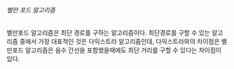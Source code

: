 ###### 벨만 포드 알고리즘

벨만포드 알고리즘은 최단 경로를 구하는 알고리즘이다.
최단경로를 구할 수 있는 알고리즘 중에서 가장 대표적인 것은 다익스트라 알고리즘인데, 
다익스트라와의 차이점은 벨만포드 알고리즘은 음수 간선을 포함했을때에도 최단 거리를 구할 수 있다는 차이점이 있다. 
